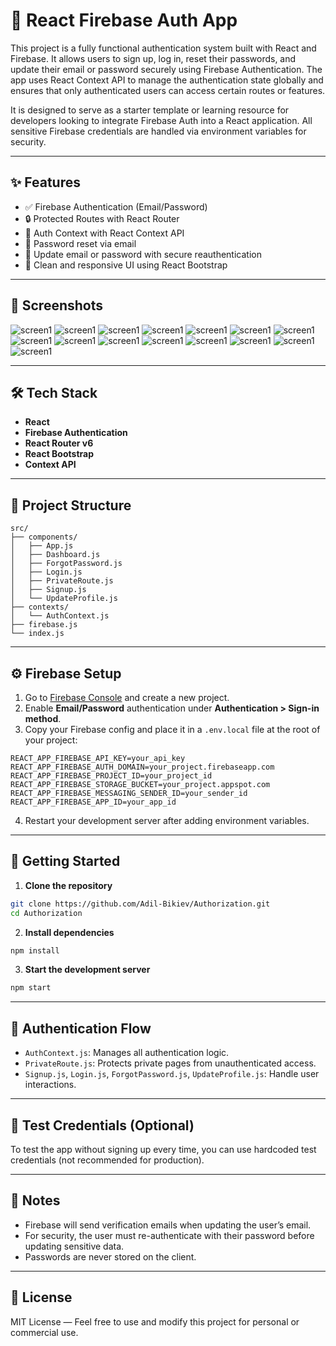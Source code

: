 # 🔐 React Firebase Auth App

This project is a fully functional authentication system built with React and Firebase. It allows users to sign up, log in, reset their passwords, and update their email or password securely using Firebase Authentication. The app uses React Context API to manage the authentication state globally and ensures that only authenticated users can access certain routes or features.

It is designed to serve as a starter template or learning resource for developers looking to integrate Firebase Auth into a React application. All sensitive Firebase credentials are handled via environment variables for security.

---

## ✨ Features

* ✅ Firebase Authentication (Email/Password)
* 🔒 Protected Routes with React Router
* 🧠 Auth Context with React Context API
* 💌 Password reset via email
* 🔄 Update email or password with secure reauthentication
* 🧼 Clean and responsive UI using React Bootstrap

---

## 📸 Screenshots

![screen1](./assets/screen1.png)
![screen1](./assets/screen2.png)
![screen1](./assets/screen3.png)
![screen1](./assets/screen4.png)
![screen1](./assets/screen5.png)
![screen1](./assets/screen6.png)
![screen1](./assets/screen7.png)
![screen1](./assets/screen8.png)
![screen1](./assets/screen9.png)
![screen1](./assets/screen10.png)
![screen1](./assets/screen11.png)
![screen1](./assets/screen12.png)
![screen1](./assets/screen13.png)
![screen1](./assets/screen14.png)
![screen1](./assets/screen15.png)

---

## 🛠️ Tech Stack

* **React**
* **Firebase Authentication**
* **React Router v6**
* **React Bootstrap**
* **Context API**

---

## 📁 Project Structure

```
src/
├── components/
│   ├── App.js
│   ├── Dashboard.js
│   ├── ForgotPassword.js
│   ├── Login.js
│   ├── PrivateRoute.js
│   ├── Signup.js
│   └── UpdateProfile.js
├── contexts/
│   └── AuthContext.js
├── firebase.js
└── index.js
```

---

## ⚙️ Firebase Setup

1. Go to [Firebase Console](https://console.firebase.google.com/) and create a new project.
2. Enable **Email/Password** authentication under **Authentication > Sign-in method**.
3. Copy your Firebase config and place it in a `.env.local` file at the root of your project:

```
REACT_APP_FIREBASE_API_KEY=your_api_key
REACT_APP_FIREBASE_AUTH_DOMAIN=your_project.firebaseapp.com
REACT_APP_FIREBASE_PROJECT_ID=your_project_id
REACT_APP_FIREBASE_STORAGE_BUCKET=your_project.appspot.com
REACT_APP_FIREBASE_MESSAGING_SENDER_ID=your_sender_id
REACT_APP_FIREBASE_APP_ID=your_app_id
```

4. Restart your development server after adding environment variables.

---

## 🚀 Getting Started

1. **Clone the repository**

```bash
git clone https://github.com/Adil-Bikiev/Authorization.git
cd Authorization
```

2. **Install dependencies**

```bash
npm install
```

3. **Start the development server**

```bash
npm start
```

---

## 🔐 Authentication Flow

* `AuthContext.js`: Manages all authentication logic.
* `PrivateRoute.js`: Protects private pages from unauthenticated access.
* `Signup.js`, `Login.js`, `ForgotPassword.js`, `UpdateProfile.js`: Handle user interactions.

---

## 🧪 Test Credentials (Optional)

To test the app without signing up every time, you can use hardcoded test credentials (not recommended for production).

---

## 📌 Notes

* Firebase will send verification emails when updating the user’s email.
* For security, the user must re-authenticate with their password before updating sensitive data.
* Passwords are never stored on the client.

---

## 📃 License

MIT License — Feel free to use and modify this project for personal or commercial use.
